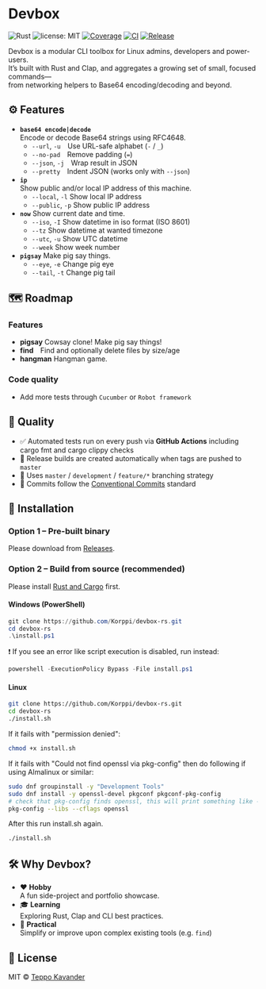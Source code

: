# Devbox

![Rust](https://img.shields.io/badge/language-Rust-red) ![license: MIT](https://img.shields.io/badge/license-MIT-green) [![Coverage](https://github.com/Korppi/devbox-rs/actions/workflows/coverage.yaml/badge.svg)](https://github.com/Korppi/devbox-rs/actions/workflows/coverage.yaml) [![CI](https://github.com/Korppi/devbox-rs/actions/workflows/ci.yaml/badge.svg?branch=development)](https://github.com/Korppi/devbox-rs/actions/workflows/ci.yaml) [![Release](https://github.com/Korppi/devbox-rs/actions/workflows/release.yaml/badge.svg?branch=master)](https://github.com/Korppi/devbox-rs/actions/workflows/release.yaml)



Devbox is a modular CLI toolbox for Linux admins, developers and power-users.  
It’s built with Rust and Clap, and aggregates a growing set of small, focused commands—  
from networking helpers to Base64 encoding/decoding and beyond.

## ⚙️ Features

- **`base64 encode|decode`**  
  Encode or decode Base64 strings using RFC4648.
  - `--url`, `-u` Use URL-safe alphabet (`-` / `_`)  
  - `--no-pad` Remove padding (`=`)  
  - `--json`, `-j` Wrap result in JSON  
  - `--pretty` Indent JSON (works only with `--json`)
- **`ip`**  
  Show public and/or local IP address of this machine.
  - `--local`, `-l` Show local IP address
  - `--public`, `-p` Show public IP address
- **`now`**
  Show current date and time. 
  - `--iso`, `-I` Show datetime in iso format (ISO 8601)
  - `--tz` Show datetime at wanted timezone
  - `--utc`, `-u` Show UTC datetime
  - `--week` Show week number
- **`pigsay`**
  Make pig say things. 
  - `--eye`, `-e` Change pig eye
  - `--tail`, `-t` Change pig tail

## 🗺️ Roadmap

### Features 
- **pigsay** Cowsay clone! Make pig say things!
- **find** Find and optionally delete files by size/age
- **hangman** Hangman game.  

### Code quality
- Add more tests through `Cucumber` or `Robot framework`

## 🧪 Quality

- ✅ Automated tests run on every push via **GitHub Actions** including cargo fmt and cargo clippy checks
- 🚀 Release builds are created automatically when tags are pushed to `master`
- 🔀 Uses `master` / `development` / `feature/*` branching strategy
- 🧾 Commits follow the [Conventional Commits](https://www.conventionalcommits.org) standard

## 🚀 Installation

### Option 1 – Pre-built binary 
Please download from [Releases](https://github.com/Korppi/devbox-rs/releases).

### Option 2 – Build from source (recommended) 
Please install [Rust and Cargo](https://www.rust-lang.org/tools/install) first.

#### Windows (PowerShell)

```powershell
git clone https://github.com/Korppi/devbox-rs.git
cd devbox-rs
.\install.ps1
```
❗ If you see an error like script execution is disabled, run instead:
```powershell
powershell -ExecutionPolicy Bypass -File install.ps1
```
#### Linux

```bash
git clone https://github.com/Korppi/devbox-rs.git
cd devbox-rs
./install.sh
```
If it fails with "permission denied":
```bash
chmod +x install.sh
```

If it fails with "Could not find openssl via pkg-config" then do following if using Almalinux or similar:
```bash
sudo dnf groupinstall -y "Development Tools"
sudo dnf install -y openssl-devel pkgconf pkgconf-pkg-config
# check that pkg-config finds openssl, this will print something like -I/usr/include ... -lssl -lcrypto  
pkg-config --libs --cflags openssl
```

After this run install.sh again.
```bash
./install.sh
```

## 🛠️ Why Devbox?

- ❤️ **Hobby**  
  A fun side-project and portfolio showcase.  
- 🎓 **Learning**  
  Exploring Rust, Clap and CLI best practices.  
- 🚀 **Practical**  
  Simplify or improve upon complex existing tools (e.g. `find`)  

## 📄 License

MIT © [Teppo Kavander](https://github.com/Korppi)
